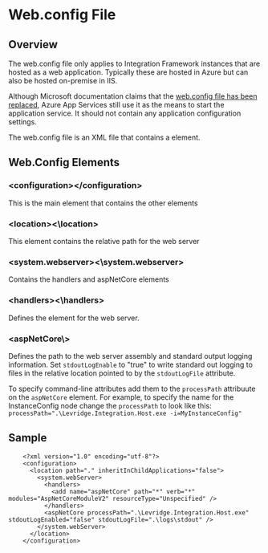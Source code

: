 ﻿# Web.config File
## Overview
The web.config file only applies to Integration Framework instances that are hosted as a web application.
Typically these are hosted in Azure but can also be hosted on-premise in IIS.

Although Microsoft documentation claims that the [web.config file has been replaced](https://docs.microsoft.com/en-us/aspnet/core/migration/configuration?view=aspnetcore-2.2#setup-configuration), 
Azure App Services still use it as the means to start the application service. It should not contain any application configuration settings.

The web.config file is an XML file that contains a <configuration> element.

## Web.Config Elements

### \<configuration>\</configuration> 
This is the main element that contains the other elements

### \<location>\<\location>
This element contains the relative path for the web server

### \<system.webserver>\<\system.webserver>
Contains the handlers and aspNetCore elements

### \<handlers>\<\handlers>
Defines the element for the web server.

### \<aspNetCore\\\>
Defines the path to the web server assembly and standard output logging information. 
Set ```stdoutLogEnable``` to "true" to write standard out logging to files in the relative location pointed to by
the ```stdoutLogFile``` attribute.

To specify command-line attributes add them to the ```processPath``` attribuute on the 
```aspNetCore``` element. For example, to specify the name for the InstanceConfig node change the 
```processPath``` to look like this: ```processPath=".\Levridge.Integration.Host.exe -i=MyInstanceConfig"```

## Sample

```
    <?xml version="1.0" encoding="utf-8"?>
    <configuration>
      <location path="." inheritInChildApplications="false">
        <system.webServer>
          <handlers>
            <add name="aspNetCore" path="*" verb="*" modules="AspNetCoreModuleV2" resourceType="Unspecified" />
          </handlers>
          <aspNetCore processPath=".\Levridge.Integration.Host.exe" stdoutLogEnabled="false" stdoutLogFile=".\logs\stdout" />
        </system.webServer>
      </location>
    </configuration>
```
